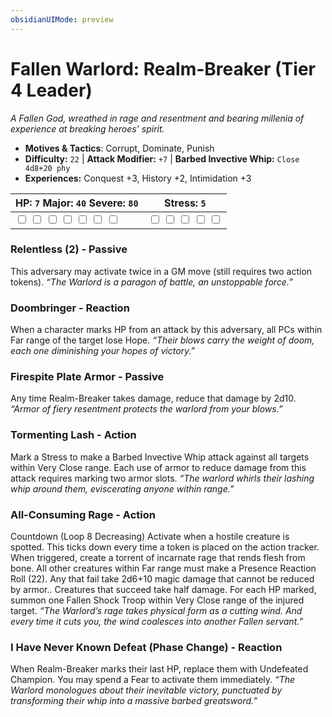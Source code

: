 ```yaml
---
obsidianUIMode: preview
---
```

# Fallen Warlord: Realm-Breaker (Tier 4 Leader)

*A Fallen God, wreathed in rage and resentment and bearing millenia of experience at breaking heroes’ spirit.*

- **Motives & Tactics**: Corrupt, Dominate, Punish
- **Difficulty:** `22` | **Attack Modifier:** `+7` | **Barbed Invective Whip:** `Close 4d8+20 phy`
- **Experiences:** Conquest +3, History +2, Intimidation +3

| HP: `7` Major: `40` Severe: `80` | Stress: `5` |
|--|--|
|  <input type="checkbox" unchecked id="5ba85480"> <input type="checkbox" unchecked id="1025f6d3"> <input type="checkbox" unchecked id="ce0010f6"> <input type="checkbox" unchecked id="65333946"> <input type="checkbox" unchecked id="730b2e3c"> <input type="checkbox" unchecked id="a9d5a117"> <input type="checkbox" unchecked id="9f451b9a"> |  <input type="checkbox" unchecked id="77aa4d6f"> <input type="checkbox" unchecked id="15519442"> <input type="checkbox" unchecked id="8ce511fa"> <input type="checkbox" unchecked id="5f43e69f"> <input type="checkbox" unchecked id="b366fc77"> |

### Relentless (2) - Passive

This adversary may activate twice in a GM move (still requires two action tokens). *“The Warlord is a paragon of battle, an unstoppable force.”*

### Doombringer - Reaction

When a character marks HP from an attack by this adversary, all PCs within Far range of the target lose Hope. *“Their blows carry the weight of doom, each one diminishing your hopes of victory.”*

### Firespite Plate Armor - Passive

Any time Realm-Breaker takes damage, reduce that damage by 2d10. *“Armor of fiery resentment protects the warlord from your blows.”*

### Tormenting Lash - Action

Mark a Stress to make a Barbed Invective Whip attack against all targets within Very Close range. Each use of armor to reduce damage from this attack requires marking two armor slots. *“The warlord whirls their lashing whip around them, eviscerating anyone within range.”*

### All-Consuming Rage - Action

Countdown (Loop 8 Decreasing) Activate when a hostile creature is spotted. This ticks down every time a token is placed on the action tracker. When triggered, create a torrent of incarnate rage that rends flesh from bone. All other creatures within Far range must make a Presence Reaction Roll (22). Any that fail take 2d6+10 magic damage that cannot be reduced by armor.. Creatures that succeed take half damage. For each HP marked, summon one Fallen Shock Troop within Very Close range of the injured target. *“The Warlord’s rage takes physical form as a cutting wind. And every time it cuts you, the wind coalesces into another Fallen servant.”*

### I Have Never Known Defeat (Phase Change) - Reaction

When Realm-Breaker marks their last HP, replace them with Undefeated Champion. You may spend a Fear to activate them immediately. *“The Warlord monologues about their inevitable victory, punctuated by transforming their whip into a massive barbed greatsword.”*

